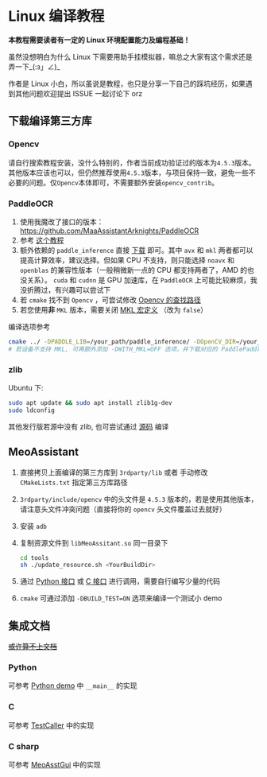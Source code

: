 # Linux 编译教程

**本教程需要读者有一定的 Linux 环境配置能力及编程基础！**

虽然没想明白为什么 Linux 下需要用助手挂模拟器，嘛总之大家有这个需求还是弄一下_(:з」∠)_

作者是 Linux 小白，所以虽说是教程，也只是分享一下自己的踩坑经历，如果遇到其他问题欢迎提出 ISSUE 一起讨论下 orz

## 下载编译第三方库

### Opencv

请自行搜索教程安装，没什么特别的，作者当前成功验证过的版本为`4.5.3`版本。其他版本应该也可以，但仍然推荐使用`4.5.3`版本，与项目保持一致，避免一些不必要的问题。仅`Opencv`本体即可，不需要额外安装`opencv_contrib`。

### PaddleOCR

1. 使用我魔改了接口的版本：<https://github.com/MaaAssistantArknights/PaddleOCR>
2. 参考 [这个教程](https://github.com/MaaAssistantArknights/PaddleOCR/blob/release/2.5/deploy/cpp_infer/readme_ch.md)
3. 额外依赖的 `paddle_inference` 直接 [下载](https://paddleinference.paddlepaddle.org.cn/master/user_guides/download_lib.html) 即可。其中 `avx` 和 `mkl` 两者都可以提高计算效率，建议选择。但如果 CPU 不支持，则只能选择 `noavx` 和 `openblas` 的兼容性版本（一般稍微新一点的 CPU 都支持两者了，AMD 的也没关系）。 `cuda` 和 `cudnn` 是 GPU 加速库，在 `PaddleOCR` 上可能比较麻烦，我没折腾过，有兴趣可以尝试下
4. 若 `cmake` 找不到 `Opencv` ，可尝试修改 [Opencv 的查找路径](https://github.com/MaaAssistantArknights/PaddleOCR/blob/release/2.5/deploy/cpp_infer/CMakeLists.txt#L49)
5. 若您使用**非** `MKL` 版本，需要关闭 [MKL 宏定义](https://github.com/MaaAssistantArknights/PaddleOCR/blob/release/2.5/deploy/cpp_infer/src/args.cpp#L24) （改为 `false`）

编译选项参考

```bash
cmake ../ -DPADDLE_LIB=/your_path/paddle_inference/ -DOpenCV_DIR=/your_path_to_opencv/ -DWITH_STATIC_LIB=OFF -DBUILD_SHARED=ON
# 若设备不支持 MKL, 可再额外添加 -DWITH_MKL=OFF 选项，并下载对应的 PaddlePaddle 预测库版本
```

### zlib

Ubuntu 下:

```bash
sudo apt update && sudo apt install zlib1g-dev
sudo ldconfig
```

其他发行版若源中没有 zlib, 也可尝试通过 [源码](https://github.com/madler/zlib) 编译

## MeoAssistant

1. 直接拷贝上面编译的第三方库到 `3rdparty/lib` 或者 手动修改 `CMakeLists.txt` 指定第三方库路径
2. `3rdparty/include/opencv` 中的头文件是 `4.5.3` 版本的，若是使用其他版本，请注意头文件冲突问题（直接将你的 `opencv` 头文件覆盖过去就好）
3. 安装 `adb`
4. 复制资源文件到 `libMeoAssitant.so` 同一目录下  

    ```sh
    cd tools
    sh ./update_resource.sh <YourBuildDir>
    ```

5. 通过 [Python 接口](https://github.com/MaaAssistantArknights/MaaAssistantArknights/src/Python/asst.py) 或 [C 接口](https://github.com/MaaAssistantArknights/MaaAssistantArknights/include/AsstCaller.h) 进行调用，需要自行编写少量的代码
6. `cmake` 可通过添加 `-DBUILD_TEST=ON` 选项来编译一个测试小 demo

## 集成文档

[~~或许算不上文档~~](https://github.com/MistEO/MeoAssistantArknights/wiki)

### Python

可参考 [Python demo](https://github.com/MaaAssistantArknights/MaaAssistantArknights/src/Python/sample.py) 中 `__main__` 的实现

### C

可参考 [TestCaller](https://github.com/MaaAssistantArknights/MaaAssistantArknights/tools/TestCaller/main.cpp) 中的实现

### C sharp

可参考 [MeoAsstGui](https://github.com/MaaAssistantArknights/MaaAssistantArknights/src/MeoAsstGui/Helper/AsstProxy.cs) 中的实现
